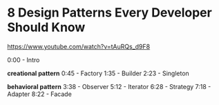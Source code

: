# 8 Design Patterns Every Developer Should Know

https://www.youtube.com/watch?v=tAuRQs_d9F8

0:00 - Intro

**creational pattern**
0:45 - Factory
1:35 - Builder
2:23 - Singleton

**behavioral pattern**
3:38 - Observer
5:12 - Iterator
6:28 - Strategy
7:18 - Adapter
8:22 - Facade